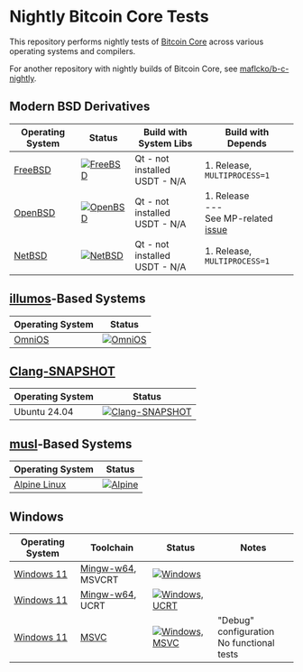 # Nightly Bitcoin Core Tests

This repository performs nightly tests of [Bitcoin Core](https://github.com/bitcoin/bitcoin) across various operating systems and compilers.

For another repository with nightly builds of Bitcoin Core, see [maflcko/b-c-nightly](https://github.com/maflcko/b-c-nightly).

## Modern BSD Derivatives

| Operating System | Status | Build with System Libs | Build with Depends |
|------------------|--------|------------------------|--------------------|
| [FreeBSD](https://www.freebsd.org/) | [![FreeBSD](https://github.com/hebasto/bitcoin-core-nightly/actions/workflows/freebsd.yml/badge.svg)](https://github.com/hebasto/bitcoin-core-nightly/actions/workflows/freebsd.yml?query=event%3Aschedule) | Qt - not installed <br> USDT - N/A | 1. Release, `MULTIPROCESS=1` |
| [OpenBSD](https://www.openbsd.org/) | [![OpenBSD](https://github.com/hebasto/bitcoin-core-nightly/actions/workflows/openbsd.yml/badge.svg)](https://github.com/hebasto/bitcoin-core-nightly/actions/workflows/openbsd.yml?query=event%3Aschedule) | Qt - not installed <br> USDT - N/A | 1. Release <br> --- <br> See MP-related [issue](https://github.com/capnproto/capnproto/pull/1907) |
| [NetBSD](https://netbsd.org/) | [![NetBSD](https://github.com/hebasto/bitcoin-core-nightly/actions/workflows/netbsd.yml/badge.svg)](https://github.com/hebasto/bitcoin-core-nightly/actions/workflows/netbsd.yml?query=event%3Aschedule) | Qt - not installed <br> USDT - N/A | 1. Release, `MULTIPROCESS=1` |

## [illumos](https://illumos.org/)-Based Systems

| Operating System | Status |
|------------------|--------|
| [OmniOS](https://omnios.org/) | [![OmniOS](https://github.com/hebasto/bitcoin-core-nightly/actions/workflows/omnios.yml/badge.svg)](https://github.com/hebasto/bitcoin-core-nightly/actions/workflows/omnios.yml?query=event%3Aschedule) |

## [Clang-SNAPSHOT](https://apt.llvm.org/)

| Operating System | Status |
|------------------|--------|
| Ubuntu 24.04 | [![Clang-SNAPSHOT](https://github.com/hebasto/bitcoin-core-nightly/actions/workflows/clang.yml/badge.svg)](https://github.com/hebasto/bitcoin-core-nightly/actions/workflows/clang.yml?query=event%3Aschedule) |

## [musl](https://musl.libc.org/)-Based Systems

| Operating System | Status |
|------------------|--------|
| [Alpine Linux](https://alpinelinux.org) | [![Alpine](https://github.com/hebasto/bitcoin-core-nightly/actions/workflows/alpine.yml/badge.svg)](https://github.com/hebasto/bitcoin-core-nightly/actions/workflows/alpine.yml?query=event%3Aschedule) |

## Windows

| Operating System | Toolchain | Status | Notes |
|------------------|-----------|--------|-------|
| [Windows 11](https://www.microsoft.com/windows/windows-11) | [Mingw-w64](https://www.mingw-w64.org), MSVCRT | [![Windows](https://github.com/hebasto/bitcoin-core-nightly/actions/workflows/windows.yml/badge.svg)](https://github.com/hebasto/bitcoin-core-nightly/actions/workflows/windows.yml?query=event%3Aschedule) | |
| [Windows 11](https://www.microsoft.com/windows/windows-11) | [Mingw-w64](https://www.mingw-w64.org), UCRT | [![Windows, UCRT](https://github.com/hebasto/bitcoin-core-nightly/actions/workflows/windows-ucrt.yml/badge.svg)](https://github.com/hebasto/bitcoin-core-nightly/actions/workflows/windows-ucrt.yml?query=event%3Aschedule) | |
| [Windows 11](https://www.microsoft.com/windows/windows-11) | [MSVC](https://learn.microsoft.com/en-us/cpp/) | [![Windows, MSVC](https://github.com/hebasto/bitcoin-core-nightly/actions/workflows/windows-msvc.yml/badge.svg)](https://github.com/hebasto/bitcoin-core-nightly/actions/workflows/windows-msvc.yml?query=event%3Aschedule) | "Debug" configuration<br>No functional tests |

